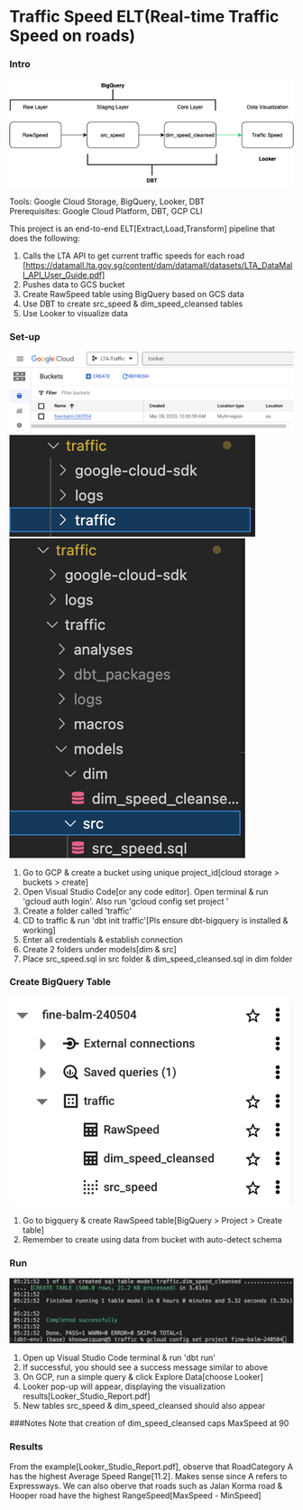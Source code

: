 # Traffic Speed ELT(Real-time Traffic Speed on roads)

### Intro
![alt text](https://github.com/kwquan/Traffic/blob/main/process.png)

Tools: Google Cloud Storage, BigQuery, Looker, DBT <br>
Prerequisites: Google Cloud Platform, DBT, GCP CLI

This project is an end-to-end ELT[Extract,Load,Transform] pipeline that does the following:
1) Calls the LTA API to get current traffic speeds for each road
[https://datamall.lta.gov.sg/content/dam/datamall/datasets/LTA_DataMall_API_User_Guide.pdf]
2) Pushes data to GCS bucket
3) Create RawSpeed table using BigQuery based on GCS data
4) Use DBT to create src_speed & dim_speed_cleansed tables
5) Use Looker to visualize data

### Set-up
![alt text](https://github.com/kwquan/Traffic/blob/main/bucket.png)
![alt text](https://github.com/kwquan/Traffic/blob/main/folders.png)
![alt text](https://github.com/kwquan/Traffic/blob/main/folders_2.png)
1) Go to GCP & create a bucket using unique project_id[cloud storage > buckets > create]
2) Open Visual Studio Code[or any code editor]. Open terminal & run 'gcloud auth login'. Also run 'gcloud config set project <project-id>' 
3) Create a folder called 'traffic'
4) CD to traffic & run 'dbt init traffic'[Pls ensure dbt-bigquery is installed & working]
5) Enter all credentials & establish connection  
6) Create 2 folders under models[dim & src]
7) Place src_speed.sql in src folder & dim_speed_cleansed.sql in dim folder
  
### Create BigQuery Table
![alt text](https://github.com/kwquan/Traffic/blob/main/bigquery.png)
1) Go to bigquery & create RawSpeed table[BigQuery > Project > Create table]
2) Remember to create using data from bucket with auto-detect schema
  
### Run 
![alt text](https://github.com/kwquan/Traffic/blob/main/dbt.png)
1) Open up Visual Studio Code terminal & run 'dbt run'
2) If successful, you should see a success message similar to above
3) On GCP, run a simple query & click Explore Data[choose Looker]
4) Looker pop-up will appear, displaying the visualization results[Looker_Studio_Report.pdf]
5) New tables src_speed & dim_speed_cleansed should also appear

###Notes
Note that creation of dim_speed_cleansed caps MaxSpeed at 90

### Results
From the example[Looker_Studio_Report.pdf], observe that RoadCategory A has the highest Average Speed Range[11.2]. 
Makes sense since A refers to Expressways. We can also oberve that roads such as Jalan Korma road & Hooper road have the highest RangeSpeed[MaxSpeed - MinSpeed]




